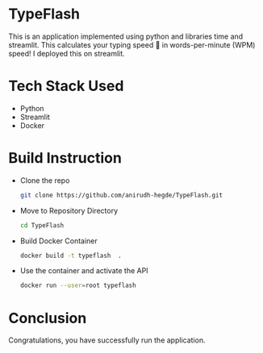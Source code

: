# TypeFlash

This is an application implemented using python and libraries time and streamlit.
This calculates your typing speed 🚀 in words-per-minute (WPM) speed!
I deployed this on streamlit.

# Tech Stack Used
- Python
- Streamlit
- Docker

# Build Instruction
- Clone the repo 
  ```sh
  git clone https://github.com/anirudh-hegde/TypeFlash.git
  ```
- Move to Repository Directory 
  ```sh 
  cd TypeFlash
  ```
- Build Docker Container 
  ```sh
  docker build -t typeflash  .
  ```
- Use the container and activate the API 
  ```sh
  docker run --user=root typeflash

# Conclusion
Congratulations, you have successfully run the application.
